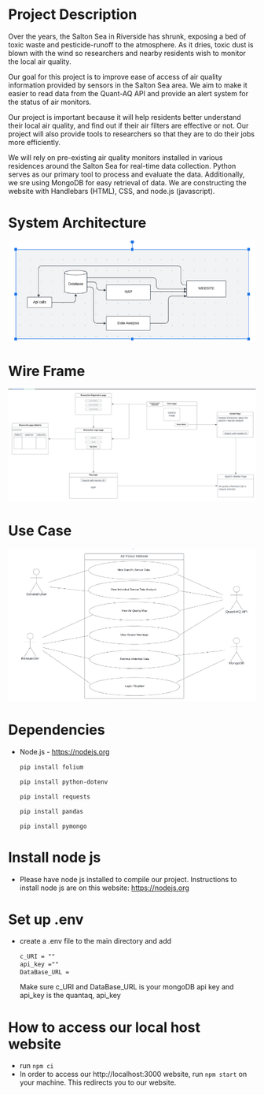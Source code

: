# Project Description
  Over the years, the Salton Sea in Riverside has shrunk, exposing a bed of toxic waste and pesticide-runoff to the atmosphere. As it dries, toxic dust is blown with the wind so researchers and nearby residents wish to monitor the local air quality. 

  Our goal for this project is to improve ease of access of air quality information provided by sensors in the Salton Sea area. We aim to make it easier to read data from the Quant-AQ API and provide an alert system for the status of air monitors.

  Our project is important because it will help residents better understand their local air quality, and find out if their air filters are effective or not. Our project will also provide tools to researchers so that they are to do their jobs more efficiently.
 
  We will rely on pre-existing air quality monitors installed in various residences around the Salton Sea for real-time data collection. Python serves as our primary tool to process and evaluate the data. Additionally, we sre using MongoDB for easy retrieval of data.
  We are constructing the website with Handlebars (HTML), CSS, and node.js (javascript).
# System Architecture
!["Sys arch"](./readme_img/sysarch.png)
# Wire Frame
!["wire frame"](./readme_img/wireframe.png)
# Use Case
!["use case"](./readme_img/usecase.png)

# Dependencies
* Node.js - https://nodejs.org
  ```
  pip install folium
  ```
  ```
  pip install python-dotenv
  ```
  ```
  pip install requests
  ```
  ```
  pip install pandas
  ```
  ```
  pip install pymongo
  ```
  
# Install node js
* Please have node js installed to compile our project. Instructions to install node js are on this website: https://nodejs.org

# Set up .env
* create a .env file to the main directory and add
  ```
  c_URI = ""
  api_key =""
  DataBase_URL =
  
  ```
  Make sure c_URI and DataBase_URL is your mongoDB api key
  and api_key is the quantaq, api_key
  
# How to access our local host website
* run ```npm ci```
* In order to access our http://localhost:3000 website, run
  ```npm start```
  on your machine. This redirects you to our website.


